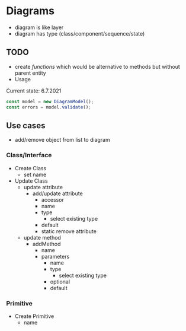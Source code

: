 # Diagrams

- diagram is like layer
- diagram has type (class/component/sequence/state)

## TODO

- create _functions_ which would be alternative to methods but without parent entity
- Usage

Current state: 6.7.2021
```typescript
const model = new DiagramModel();
const errors = model.validate();

```
## Use cases

- add/remove object from list to diagram

### Class/Interface

- Create Class
    - set name
- Update Class
    - update attribute
        - add/update attribute
            - accessor
            - name
            - type
                - select existing type
            - default
            - static remove attribute
    - update method
        - addMethod
            - name
            - parameters
                - name
                - type
                    - select existing type
                - optional
                - default

### Primitive

- Create Primitive
    - name
